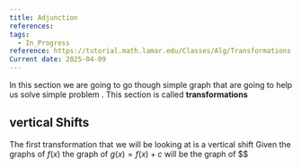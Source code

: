 ```yaml
---
title: Adjunction
references: 
tags:
  - In_Progress
reference: https://tutorial.math.lamar.edu/Classes/Alg/Transformations.aspx
Current date: 2025-04-09
---
```

In this section we are going to go though simple graph that are going to help us solve simple problem . This section is called **transformations** 

## vertical Shifts 
The first transformation that we will be looking at is a vertical shift 
Given the graphs of $f(x)$ the graph of $g(x)=f(x) + c$ will be the graph of $$